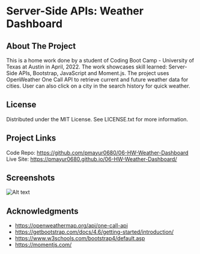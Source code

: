# Server-Side APIs: Weather Dashboard
## About The Project
This is a home work done by a student of Coding Boot Camp - University of Texas at Austin in April, 2022. The work showcases skill learned: Server-Side APIs, Bootstrap, JavaScript and Moment.js. The project uses OpenWeather One Call API to retrieve current and future weather data for cities. User can also click on a city in the search history for quick weather.
## License
Distributed under the MIT License. See LICENSE.txt for more information.
## Project Links
Code Repo: https://github.com/pmayur0680/06-HW-Weather-Dashboard<br>
Live Site: https://pmayur0680.github.io/06-HW-Weather-Dashboard/
## Screenshots
![Alt text](https://user-images.githubusercontent.com/101486770/162600731-297904e5-8724-4d36-97f3-f0f6b9bca28d.png?raw=true "Weather Dashboard")
## Acknowledgments
 - https://openweathermap.org/api/one-call-api
 - https://getbootstrap.com/docs/4.6/getting-started/introduction/
 - https://www.w3schools.com/bootstrap4/default.asp
 - https://momentjs.com/ 